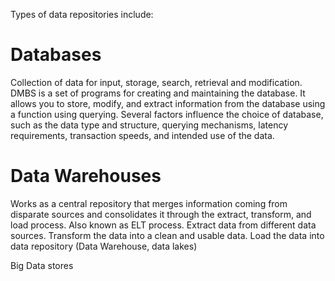 Types of data repositories include:

# Databases

Collection of data for input, storage, search, retrieval and modification.
DMBS is a set of programs for creating and maintaining the database.
It allows you to store, modify, and extract information from the database using a function using querying.
Several factors influence the choice of database, such as the data type and structure, querying
mechanisms, latency requirements, transaction speeds, and intended use of the data.


# Data Warehouses
Works as a central repository that merges information coming from disparate sources and consolidates it through the extract, transform, and load process.
Also known as ELT process.
Extract data from different data sources.
Transform the data into a clean and usable data.
Load the data into data repository (Data Warehouse, data lakes)

Big Data stores